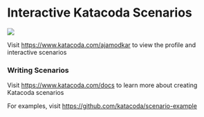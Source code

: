 # Interactive Katacoda Scenarios

[![](http://shields.katacoda.com/katacoda/ajamodkar/count.svg)](https://www.katacoda.com/ajamodkar "Get your profile on Katacoda.com")

Visit https://www.katacoda.com/ajamodkar to view the profile and interactive scenarios

### Writing Scenarios
Visit https://www.katacoda.com/docs to learn more about creating Katacoda scenarios

For examples, visit https://github.com/katacoda/scenario-example
